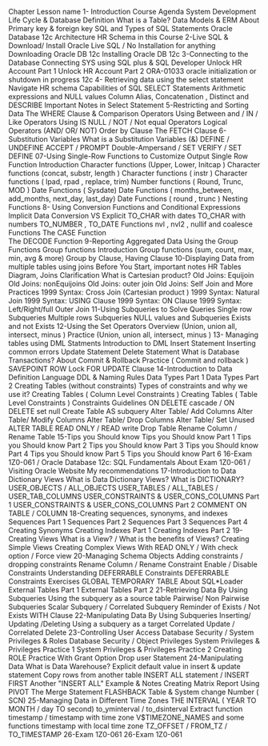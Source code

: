 Chapter	Lesson name
1- Introduction	Course Agenda
	System Development Life Cycle & Database Definition
	What is a Table?
	Data Models & ERM
	About Primary key & foreign key
	SQL and Types of SQL Statements
	Oracle Database 12c Architecture
	HR Schema in this Course
2-Live SQL & Download/ Install	Oracle Live SQL / No Installation for anything
	Downloading Oracle DB 12c
	Installing Oracle DB 12c
3-Connecting to the Database	Connecting SYS using SQL plus & SQL Developer
	Unlock HR Account Part 1
	Unlock HR Account Part 2
	ORA-01033 oracle initialization or shutdown in progress 12c 
4- Retrieving data using the select statement	Navigate HR schema
	Capabilities of SQL SELECT Statements
	Arithmetic expressions and NULL values
	Column Alias, Concatenation , Distinct and DESCRIBE
	Important Notes in Select Statement
5-Restricting and Sorting Data	The WHERE Clause & Comparison Operators
	Using Between and / IN / Like Operators
	Using IS NULL / NOT / Not equal Operators
	Logical Operators (AND/ OR/ NOT)
	Order by Clause
	The FETCH Clause
6-Substitution Variables	What is a Substitution Variables (&)
	DEFINE /  UNDEFINE 
	ACCEPT / PROMPT 
	 Double-Ampersand / SET VERIFY / SET DEFINE
07-Using Single-Row Functions to Customize Output	Single Row Function Introduction
	Character functions (Upper, Lower, Initcap )
	Character functions (concat, substr, length )
	Character functions ( instr )
	Character functions ( lpad, rpad , replace, trim)
	Number functions ( Round, Trunc, MOD )
	Date Functions ( Sysdate)
	Date Functions ( months_between, add_months, next_day, last_day)
	Date Functions ( round , trunc  )
	Nesting Functions
8- Using Conversion Functions and Conditional Expressions	Implicit Data Conversion VS Explicit
	TO_CHAR  with dates
	TO_CHAR  with numbers
	TO_NUMBER , TO_DATE Functions
	nvl , nvl2 , nullif  and coalesce Functions
	The CASE Function  
	The DECODE Function
9-Reporting Aggregated Data Using the Group Functions	Group functions Introduction
	Group functions (sum, count, max, min, avg & more)
	Group by Clause, Having Clause
10-Displaying Data from multiple tables using joins	Before You Start, important notes
	HR Tables Diagram, Joins Clarification
	What is Cartesian product?
	Old Joins: Equijoin
	Old Joins: nonEquijoins
	Old Joins: outer join
	Old Joins: Self Join and More Practices
	1999 Syntax: Cross Join (Cartesian product )
	1999 Syntax: Natural Join
	1999 Syntax: USING Clause
	1999 Syntax: ON Clause
	1999 Syntax: Left/Right/full Outer Join
11-Using Subqueries to Solve Queries	Single row Subqueries
	Multiple rows Subqueries
	NULL values and Subqueries
	Exists and not Exists 
12-Using the Set Operators	Overview (Union, union all, intersect, minus )
	Practice (Union, union all, intersect, minus )
13- Managing tables using DML Statments	Introduction to DML
	Insert Statement
	Inserting common errors
	Update Statement
	Delete Statement
	What is Database Transactions?
	About Commit & Rollback
	Practice ( Commit and rollback )
	SAVEPOINT
	ROW Lock
	FOR UPDATE Clause
14-Introduction to Data Definition Language	DDL & Naming Rules
	Data Types Part 1
	Data Types Part 2
	Creating Tables (without constraints)
	Types of constraints and why we use it?
	Creating Tables ( Column Level Constraints )
	Creating Tables ( Table Level Constraints )
	Constraints Guidelines
	ON DELETE cascade / ON DELETE set null
	Create Table AS subquery
	Alter Table/ Add Columns
	Alter Table/ Modify Columns
	Alter Table/ Drop Columns
	Alter Table/ Set Unused
	ALTER TABLE READ ONLY /  READ write
	Drop Table
	Rename Column / Rename Table
15-Tips you Should know	Tips you Should know Part 1
	Tips you Should know Part 2
	Tips you Should know Part 3
	Tips you Should know Part 4
	Tips you Should know Part 5
	Tips you Should know Part 6
16-Exam 1Z0-061 / Oracle Database 12c: SQL Fundamentals	About Exam  1Z0-061 / Visiting Oracle Website
	My recommendations
17-Introduction to Data Dictionary Views	What is Data Dictionary Views?
	What is DICTIONARY?
	USER_OBJECTS / ALL_OBJECTS
	USER_TABLES / ALL_TABLES / USER_TAB_COLUMNS
	USER_CONSTRAINTS & USER_CONS_COLUMNS Part 1
	USER_CONSTRAINTS & USER_CONS_COLUMNS Part 2
	COMMENT ON TABLE / COLUMN
18-Creating sequences, synonyms, and indexes	Sequences Part 1
	Sequences Part 2
	Sequences Part 3
	Sequences Part 4
	Creating Synonyms
	Creating Indexes Part 1
	Creating Indexes Part 2
19-Creating Views	What is a View? / What is the benefits of Views?
	Creating Simple Views
	Creating Complex Views
	With READ ONLY / With check option / Force view
20-Managing Schema Objects	Adding constraints / dropping constraints
	Rename Column / Rename Constraint
	Enable / Disable  Constraints
	Understanding DEFERRABLE Constraints
	DEFERRABLE Constraints Exercises
	GLOBAL TEMPORARY TABLE
	About SQL*Loader
	External Tables Part 1
	External Tables Part 2
21-Retrieving Data By Using Subqueries	Using the subquery as a source table
	Pairwise/ Non Pairwise Subqueries
	Scalar Subquery / Correlated Subquery
	Reminder of  Exists /  Not Exists 
	WITH Clause
22-Manipulating Data By Using Subqueries	Inserting/ Updating /Deleting  Using a subquery as a target
	Correlated Update / Correlated Delete
23-Controlling User Access	Database Security / System Privileges & Roles
	Database Security / Object Privileges 
	System Privileges & Privileges Practice 1
	System Privileges & Privileges Practice 2
	Creating ROLE Practice
	With Grant Option
	Drop user Statement
24-Manipulating Data	What is Data Warehouse?
	Explicit default value in insert & update statement
	Copy rows from another table
	INSERT ALL statement / INSERT FIRST
	Another "INSERT ALL" Example & Notes
	Creating Matrix Report Using PIVOT 
	The Merge Statement
	FLASHBACK Table & System change Number ( SCN)
25-Managing Data in Different Time Zones	THE INTERVAL ( YEAR TO MONTH / day TO second)
	to_yminterval / to_dsinterval
	Extract function
	timestamp / timestamp with time zone
	V$TIMEZONE_NAMES and some functions
	timestamp with local time zone
	TZ_OFFSET / FROM_TZ / TO_TIMESTAMP
26-Exam 1Z0-061	26-Exam 1Z0-061
